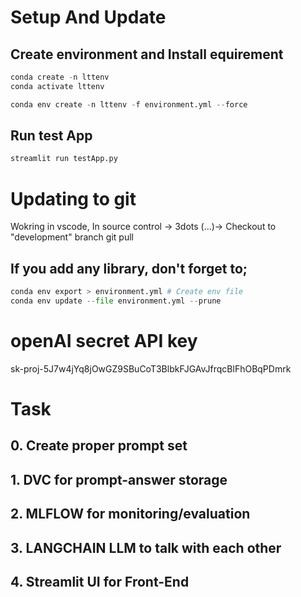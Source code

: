 # Setup And Update
## Create environment and Install equirement
```python
conda create -n lttenv
conda activate lttenv

conda env create -n lttenv -f environment.yml --force
```

## Run test App
```python
streamlit run testApp.py
```

# Updating to git
Wokring in vscode, In source control -> 3dots (...)-> Checkout to "development" branch
git pull 


## If you add any library, don't forget to;
```python
conda env export > environment.yml # Create env file
conda env update --file environment.yml --prune

```

# openAI secret API key
sk-proj-5J7w4jYq8jOwGZ9SBuCoT3BlbkFJGAvJfrqcBlFhOBqPDmrk

# Task
## 0. Create proper prompt set
## 1. DVC for prompt-answer storage
## 2. MLFLOW for monitoring/evaluation
## 3. LANGCHAIN LLM to talk with each other
## 4. Streamlit UI for Front-End



